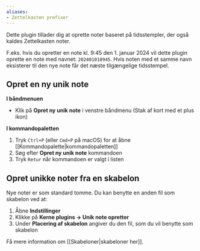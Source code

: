 ```yaml
---
aliases:
- Zettelkasten prefixer
---
```


Dette plugin tillader dig at oprette noter baseret på tidsstempler, der også kaldes Zettelkasten noter.

F.eks. hvis du opretter en note kl. 9:45 den 1. januar 2024 vil dette plugin oprette en note med navnet: `202401010945`. Hvis noten med et samme navn eksisterer til den nye note får det næste tilgængelige tidsstempel.

## Opret en ny unik note

**I båndmenuen**

- Klik på **Opret ny unik note** i venstre båndmenu (Stak af kort med et plus ikon)

**I kommandopaletten**

1. Tryk `Ctrl+P` (eller `Cmd+P` på macOS) for at åbne [[Kommandopalette|kommandopaletten]]
2. Søg efter **Opret ny unik note** kommandoen
3. Tryk `Retur` når kommandoen er valgt i listen

## Opret unikke noter fra en skabelon

Nye noter er som standard tomme. Du kan benytte en anden fil som skabelon ved at:

1. Åbne **Indstillinger**
2. Klikke på **Kerne plugins -> Unik note opretter**
3. Under **Placering af skabelon** angiver du den fil, som du vil benytte som skabelon

Få mere information om [[Skabeloner|skabeloner her]].
